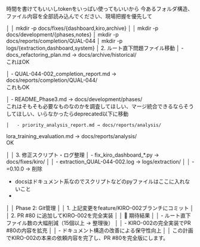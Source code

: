 時間を書けてもいいしtokenをいっぱい使ってもいいから
今あるフォルダ構造、ファイル内容を全部読み込んでください、現場把握を優先して

 

 │ │ mkdir -p docs/fixes/{dashboard,kiro,archive}                                                                           │ │ mkdir -p docs/development/{phases,notes}                                                                               │ mkdir -p docs/reports/completion/QUAL-044                                                                            │ mkdir -p logs/{extraction,dashboard,system}                                                                             │ 2. ルート直下問題ファイル移動                                                                                                    │   - docs_refactoring_plan.md → docs/archive/historical/   
 これはOK
 
 │   - QUAL-044-002_completion_report.md → docs/reports/completion/QUAL-044/           
 これもOK
 
  │   - README_Phase3.md → docs/development/phases/                                                          
  これはそもそも必要なものなのかを調査してほしい、マージ統合できるならそうしてほしい、いらなかったらdeprecated以下に移動
	
	│   - priority_analysis_report.md → docs/reports/analysis/              
lora_training_evaluation.md → docs/reports/analysis/       
OK




│ │ 3. 修正スクリプト・ログ整理                                                                                                       │   - fix_kiro_dashboard_*.py → docs/fixes/kiro/                                                                          │ │   - extraction_QUAL-044-002.log → logs/extraction/                                                        │ │   - =0.10.0 → 削除                

* docsはドキュメント系なのでスクリプトなどのpyファイルはここに入れないこと
* 


│ │ Phase 2: Git管理                                                                                                                     │ │ 1. 上記変更をfeature/KIRO-002ブランチにコミット                                                         │ │ 2. PR #80 に追加してKIRO-002を完全実装                                                                        │ │ 🎯 期待結果                                                                                                                             │ │ - ルート直下ファイル数の大幅削減（15個以上 → 整理後）                                              │ │ - KIRO-002の完全実装でPR #80の内容を拡充                                                                      │ │ - ドキュメント構造の改善による保守性向上                                                                      │ │ この計画でKIRO-002の本来の依頼内容を完了し、PR #80を完全版にします。

